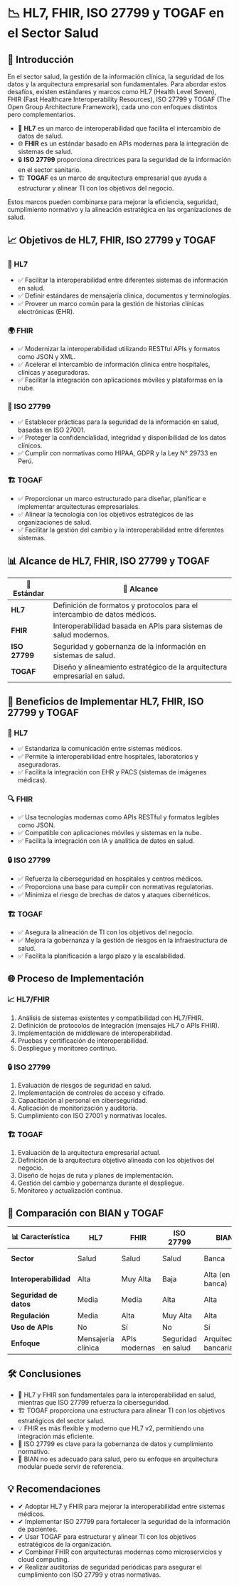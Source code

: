 # 📉 HL7, FHIR, ISO 27799 y TOGAF en el Sector Salud

## 📑 Introducción

En el sector salud, la gestión de la información clínica, la seguridad de los datos y la arquitectura empresarial son fundamentales. Para abordar estos desafíos, existen estándares y marcos como HL7 (Health Level Seven), FHIR (Fast Healthcare Interoperability Resources), ISO 27799 y TOGAF (The Open Group Architecture Framework), cada uno con enfoques distintos pero complementarios.

- 📄 **HL7** es un marco de interoperabilidad que facilita el intercambio de datos de salud.
- 🌐 **FHIR** es un estándar basado en APIs modernas para la integración de sistemas de salud.
- 🔒 **ISO 27799** proporciona directrices para la seguridad de la información en el sector sanitario.
- 🏗️ **TOGAF** es un marco de arquitectura empresarial que ayuda a estructurar y alinear TI con los objetivos del negocio.

Estos marcos pueden combinarse para mejorar la eficiencia, seguridad, cumplimiento normativo y la alineación estratégica en las organizaciones de salud.

## 📈 Objetivos de HL7, FHIR, ISO 27799 y TOGAF

### 📘 HL7

- ✅ Facilitar la interoperabilidad entre diferentes sistemas de información en salud.
- ✅ Definir estándares de mensajería clínica, documentos y terminologías.
- ✅ Proveer un marco común para la gestión de historias clínicas electrónicas (EHR).

### 🌍 FHIR

- ✅ Modernizar la interoperabilidad utilizando RESTful APIs y formatos como JSON y XML.
- ✅ Acelerar el intercambio de información clínica entre hospitales, clínicas y aseguradoras.
- ✅ Facilitar la integración con aplicaciones móviles y plataformas en la nube.

### 🔐 ISO 27799

- ✅ Establecer prácticas para la seguridad de la información en salud, basadas en ISO 27001.
- ✅ Proteger la confidencialidad, integridad y disponibilidad de los datos clínicos.
- ✅ Cumplir con normativas como HIPAA, GDPR y la Ley N° 29733 en Perú.

### 🏗️ TOGAF

- ✅ Proporcionar un marco estructurado para diseñar, planificar e implementar arquitecturas empresariales.
- ✅ Alinear la tecnología con los objetivos estratégicos de las organizaciones de salud.
- ✅ Facilitar la gestión del cambio y la interoperabilidad entre diferentes sistemas.

## 📊 Alcance de HL7, FHIR, ISO 27799 y TOGAF

| 🏦 Estándar | 🔄 Alcance |
|-------------|-----------|
| **HL7**     | Definición de formatos y protocolos para el intercambio de datos médicos. |
| **FHIR**    | Interoperabilidad basada en APIs para sistemas de salud modernos. |
| **ISO 27799**| Seguridad y gobernanza de la información en sistemas de salud. |
| **TOGAF**   | Diseño y alineamiento estratégico de la arquitectura empresarial en salud. |

## 🌟 Beneficios de Implementar HL7, FHIR, ISO 27799 y TOGAF

### 📗 HL7

- ✅ Estandariza la comunicación entre sistemas médicos.
- ✅ Permite la interoperabilidad entre hospitales, laboratorios y aseguradoras.
- ✅ Facilita la integración con EHR y PACS (sistemas de imágenes médicas).

### 🔍 FHIR

- ✅ Usa tecnologías modernas como APIs RESTful y formatos legibles como JSON.
- ✅ Compatible con aplicaciones móviles y sistemas en la nube.
- ✅ Facilita la integración con IA y analítica de datos en salud.

### 🔒 ISO 27799

- ✅ Refuerza la ciberseguridad en hospitales y centros médicos.
- ✅ Proporciona una base para cumplir con normativas regulatorias.
- ✅ Minimiza el riesgo de brechas de datos y ataques cibernéticos.

### 🏗️ TOGAF

- ✅ Asegura la alineación de TI con los objetivos del negocio.
- ✅ Mejora la gobernanza y la gestión de riesgos en la infraestructura de salud.
- ✅ Facilita la planificación a largo plazo y la escalabilidad.

## 🌐 Proceso de Implementación

### 📈 HL7/FHIR

1. Análisis de sistemas existentes y compatibilidad con HL7/FHIR.
2. Definición de protocolos de integración (mensajes HL7 o APIs FHIR).
3. Implementación de middleware de interoperabilidad.
4. Pruebas y certificación de interoperabilidad.
5. Despliegue y monitoreo continuo.

### 🔒 ISO 27799

1. Evaluación de riesgos de seguridad en salud.
2. Implementación de controles de acceso y cifrado.
3. Capacitación al personal en ciberseguridad.
4. Aplicación de monitorización y auditoría.
5. Cumplimiento con ISO 27001 y normativas locales.

### 🏗️ TOGAF

1. Evaluación de la arquitectura empresarial actual.
2. Definición de la arquitectura objetivo alineada con los objetivos del negocio.
3. Diseño de hojas de ruta y planes de implementación.
4. Gestión del cambio y gobernanza durante el despliegue.
5. Monitoreo y actualización continua.

## 🌟 Comparación con BIAN y TOGAF

| 📊 Característica | HL7    | FHIR   | ISO 27799 | BIAN   | TOGAF  |
|--------------------|--------|--------|----------|--------|--------|
| **Sector**         | Salud  | Salud  | Salud     | Banca  | Salud y otros |
| **Interoperabilidad**| Alta  | Muy Alta | Baja    | Alta (en banca) | Alta |
| **Seguridad de datos**| Media | Media | Alta     | Alta   | Media |
| **Regulación**     | Media  | Alta   | Muy Alta  | Alta   | Media |
| **Uso de APIs**    | No     | Sí     | No        | Sí     | No |
| **Enfoque**        | Mensajería clínica | APIs modernas | Seguridad en salud | Arquitectura bancaria | Arquitectura empresarial |

## 🛠️ Conclusiones

- 🔄 HL7 y FHIR son fundamentales para la interoperabilidad en salud, mientras que ISO 27799 refuerza la ciberseguridad.
- 🏗️ TOGAF proporciona una estructura para alinear TI con los objetivos estratégicos del sector salud.
- 💡 FHIR es más flexible y moderno que HL7 v2, permitiendo una integración más eficiente.
- 🔐 ISO 27799 es clave para la gobernanza de datos y cumplimiento normativo.
- 🔗 BIAN no es adecuado para salud, pero su enfoque en arquitectura modular puede servir de referencia.

## 💡 Recomendaciones

- ✔ Adoptar HL7 y FHIR para mejorar la interoperabilidad entre sistemas médicos.
- ✔ Implementar ISO 27799 para fortalecer la seguridad de la información de pacientes.
- ✔ Usar TOGAF para estructurar y alinear TI con los objetivos estratégicos de la organización.
- ✔ Combinar FHIR con arquitecturas modernas como microservicios y cloud computing.
- ✔ Realizar auditorías de seguridad periódicas para asegurar el cumplimiento con ISO 27799 y otras normativas.
